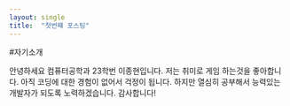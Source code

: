 ```yaml
---
layout: single
title:  "첫번쨰 포스팅"
---
```


#자기소개

안녕하세요 컴퓨터공학과 23학번 이종현입니다.
저는 취미로 게임 하는것을 좋아합니다.
아직 코딩에 대한 경험이 없어서 걱정이 됩니다.
하지만 열심히 공부해서 능력있는 개발자가 되도록 노력하겠습니다.
감사합니다!
